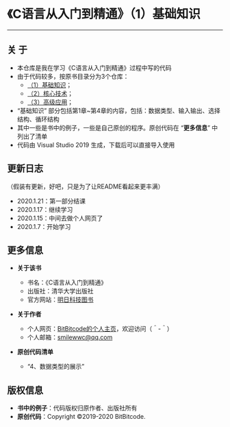 # 《C语言从入门到精通》（1）基础知识
---


## 关  于
  + 本仓库是我在学习《C语言从入门到精通》过程中写的代码
  + 由于代码较多，按原书目录分为3个仓库：
    + [（1）基础知识](https://github.com/BitBitcode/Learning-C-1)；
    + [（2）核心技术](https://github.com/BitBitcode/Learning-C-2)；
    + [（3）高级应用](https://github.com/BitBitcode/Learning-C-3)；
  + “基础知识” 部分包括第1章~第4章的内容，包括：数据类型、输入输出、选择结构、循环结构
  + 其中一些是书中的例子，一些是自己原创的程序。原创代码在 “**更多信息**” 中列出了清单
  + 代码由 Visual Studio 2019 生成，下载后可以直接导入使用


## 更新日志
（假装有更新，好吧，只是为了让README看起来更丰满）
  + 2020.1.21：第一部分结课
  + 2020.1.17：继续学习
  + 2020.1.15：中间去做个人网页了
  + 2020.1.7：开始学习


## 更多信息
  + **关于该书**
    + 书名：《C语言从入门到精通》
    + 出版社：清华大学出版社
    + 官方网站：[明日科技图书](https://www.mingribook.com)
      
  + **关于作者**
    + 个人网页：[BitBitcode的个人主页](https://bitbitcode.github.io/)，欢迎访问（＾-＾）
    + 个人邮箱：smilewwc@qq.com

  + **原创代码清单**
    + “4、数据类型的展示”


## 版权信息
  + **书中的例子**：代码版权归原作者、出版社所有
  + **原创代码**：Copyright ©2019-2020 BitBitcode.
